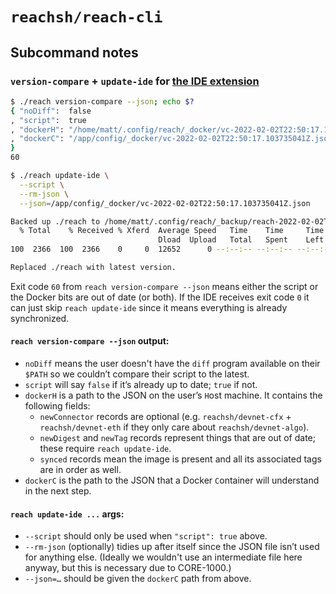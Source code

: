# `reachsh/reach-cli`

## Subcommand notes

### `version-compare` + `update-ide` for [the IDE extension](../../../vsce)

```bash
$ ./reach version-compare --json; echo $?
{ "noDiff":  false
, "script":  true
, "dockerH": "/home/matt/.config/reach/_docker/vc-2022-02-02T22:50:17.103735041Z.json"
, "dockerC": "/app/config/_docker/vc-2022-02-02T22:50:17.103735041Z.json"
}
60

$ ./reach update-ide \
  --script \
  --rm-json \
  --json=/app/config/_docker/vc-2022-02-02T22:50:17.103735041Z.json

Backed up ./reach to /home/matt/.config/reach/_backup/reach-2022-02-02T22:51:06.225758021Z.
  % Total    % Received % Xferd  Average Speed   Time    Time     Time  Current
                                 Dload  Upload   Total   Spent    Left  Speed
100  2366  100  2366    0     0  12652      0 --:--:-- --:--:-- --:--:-- 12652

Replaced ./reach with latest version.
```

Exit code `60` from `reach version-compare --json` means either the script or the Docker bits are out of date (or both).
If the IDE receives exit code `0` it can just skip `reach update-ide` since it means everything is already synchronized.

#### `reach version-compare --json` output:
- `noDiff` means the user doesn't have the `diff` program available on their `$PATH` so we couldn’t compare their script to the latest.
- `script` will say `false` if it’s already up to date; `true` if not.
- `dockerH` is a path to the JSON on the user’s `H`ost machine.
  It contains the following fields:
  - `newConnector` records are optional (e.g. `reachsh/devnet-cfx` + `reachsh/devnet-eth` if they only care about `reachsh/devnet-algo`).
  - `newDigest` and `newTag` records represent things that are out of date; these require `reach update-ide`.
  - `synced` records mean the image is present and all its associated tags are in order as well.
- `dockerC` is the path to the JSON that a Docker `C`ontainer will understand in the next step.

#### `reach update-ide ...` args:
- `--script` should only be used when `"script": true` above.
- `--rm-json` (optionally) tidies up after itself since the JSON file isn’t used for anything else.
  (Ideally we wouldn't use an intermediate file here anyway, but this is necessary due to CORE-1000.)
- `--json=…` should be given the `dockerC` path from above.
